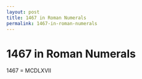 ```yaml
---
layout: post
title: 1467 in Roman Numerals
permalink: 1467-in-roman-numerals
---
```


# 1467 in Roman Numerals

1467 = MCDLXVII

